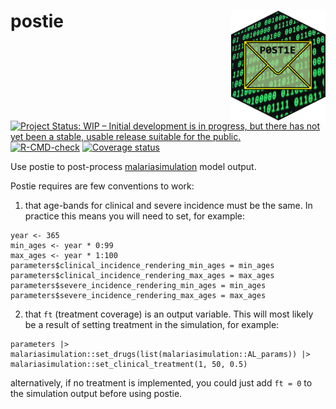 
<!-- README.md is generated from README.Rmd. Please edit that file -->

# postie <img src="man/figures/postie_hex.png" align="right" width=30% height=30% />

<!-- badges: start -->

[![Project Status: WIP – Initial development is in progress, but there
has not yet been a stable, usable release suitable for the
public.](https://www.repostatus.org/badges/latest/wip.svg)](https://www.repostatus.org/#wip)
[![R-CMD-check](https://github.com/mrc-ide/postie/workflows/R-CMD-check/badge.svg)](https://github.com/mrc-ide/postie/actions)
[![Coverage
status](https://codecov.io/gh/mrc-ide/postie/branch/main/graph/badge.svg)](https://codecov.io/github/mrc-ide/postie)
<!-- badges: end -->

Use postie to post-process
[malariasimulation](https://mrc-ide.github.io/malariasimulation/) model
output.

Postie requires are few conventions to work:

1.  that age-bands for clinical and severe incidence must be the same.
    In practice this means you will need to set, for example:

<!-- -->

    year <- 365
    min_ages <- year * 0:99
    max_ages <- year * 1:100
    parameters$clinical_incidence_rendering_min_ages = min_ages
    parameters$clinical_incidence_rendering_max_ages = max_ages
    parameters$severe_incidence_rendering_min_ages = min_ages
    parameters$severe_incidence_rendering_max_ages = max_ages

2.  that `ft` (treatment coverage) is an output variable. This will most
    likely be a result of setting treatment in the simulation, for
    example:

<!-- -->

    parameters |>
    malariasimulation::set_drugs(list(malariasimulation::AL_params)) |>
    malariasimulation::set_clinical_treatment(1, 50, 0.5)

alternatively, if no treatment is implemented, you could just add
`ft = 0` to the simulation output before using postie.
